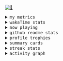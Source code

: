 [![🐙](https://hits.seeyoufarm.com/api/count/incr/badge.svg?url=https%3A%2F%2Fgithub.com%2Fktnkk%2Fhit-counter&count_bg=%23070707&title_bg=%23070707&icon=&icon_color=%23E7E7E7&title=visitors&edge_flat=true)](https://hits.seeyoufarm.com)

<details>
  <summary> <samp>my metrics</samp></summary>
  
  <br>
  
 ![🐳](https://github.com/kkhys/kkhys/blob/main/github-metrics.svg)
  
  ***
</details>

<details>
  <summary> <samp>wakaTime stats</samp></summary>
  
  <br>
  
<!--START_SECTION:waka-->
![Code Time](http://img.shields.io/badge/Code%20Time-4%2C465%20hrs%2020%20mins-blue)

**🐱 My GitHub Data** 

> 📦 5.2 MB Used in GitHub's Storage 
 > 
> 💼 Opted to Hire
 > 
> 📜 9 Public Repositories 
 > 
> 🔑 23 Private Repositories 
 > 
**I'm an Early 🐤** 

```text
🌞 Morning                8747 commits        ███████░░░░░░░░░░░░░░░░░░   27.73 % 
🌆 Daytime                7027 commits        ██████░░░░░░░░░░░░░░░░░░░   22.28 % 
🌃 Evening                13341 commits       ███████████░░░░░░░░░░░░░░   42.30 % 
🌙 Night                  2424 commits        ██░░░░░░░░░░░░░░░░░░░░░░░   07.69 % 
```
📅 **I'm Most Productive on Sunday** 

```text
Monday                   3899 commits        ███░░░░░░░░░░░░░░░░░░░░░░   12.36 % 
Tuesday                  4332 commits        ███░░░░░░░░░░░░░░░░░░░░░░   13.74 % 
Wednesday                4298 commits        ███░░░░░░░░░░░░░░░░░░░░░░   13.63 % 
Thursday                 4306 commits        ███░░░░░░░░░░░░░░░░░░░░░░   13.65 % 
Friday                   4510 commits        ████░░░░░░░░░░░░░░░░░░░░░   14.30 % 
Saturday                 4695 commits        ████░░░░░░░░░░░░░░░░░░░░░   14.89 % 
Sunday                   5499 commits        ████░░░░░░░░░░░░░░░░░░░░░   17.44 % 
```


📊 **This Week I Spent My Time On** 

```text
🕑︎ Time Zone: Asia/Tokyo

💬 Programming Languages: 
Other                    42 hrs 9 mins       █████████████████░░░░░░░░   67.33 % 
Java                     12 hrs 3 mins       █████░░░░░░░░░░░░░░░░░░░░   19.26 % 
SQL                      3 hrs 48 mins       ██░░░░░░░░░░░░░░░░░░░░░░░   06.09 % 
MDX                      2 hrs 34 mins       █░░░░░░░░░░░░░░░░░░░░░░░░   04.12 % 
HTML                     1 hr 2 mins         ░░░░░░░░░░░░░░░░░░░░░░░░░   01.67 % 

🔥 Editors: 
Chrome                   42 hrs 9 mins       █████████████████░░░░░░░░   67.33 % 
IntelliJ IDEA            17 hrs 44 mins      ███████░░░░░░░░░░░░░░░░░░   28.33 % 
WebStorm                 2 hrs 34 mins       █░░░░░░░░░░░░░░░░░░░░░░░░   04.12 % 
DataGrip                 8 mins              ░░░░░░░░░░░░░░░░░░░░░░░░░   00.22 % 

💻 Operating System: 
Mac                      62 hrs 34 mins      █████████████████████████   99.93 % 
Windows                  2 mins              ░░░░░░░░░░░░░░░░░░░░░░░░░   00.07 % 
```


 Last Updated on 2024/08/23 18:42:02 UTC
<!--END_SECTION:waka-->
  
  ***
</details>


<details>
  <summary> <samp>now playing</samp></summary>
  
  <br>
 
 [![🐟](https://spotify-github-profile.vercel.app/api/view?uid=31ryofms4dnv7mrohhepo4c4zgqu&cover_image=true&theme=default&show_offline=false&background_color=121212&bar_color=53b14f&bar_color_cover=false)](https://open.spotify.com/user/31ryofms4dnv7mrohhepo4c4zgqu)
  
  ***
</details>

<details>
  <summary> <samp>github readme stats</samp></summary>
  
  <br>
  
 <p align="left"> 
  <img alt="🐠" src="https://github-readme-stats.vercel.app/api?username=kkhys&count_private=true&show_icons=true&theme=dark&include_all_commits=true" />
  <img alt="🐟" src="https://github-readme-stats.vercel.app/api/top-langs/?username=kkhys&layout=compact&theme=dark&langs_count=10&hide=HTML,CSS,SCSS" />
</p>
  
  ***
</details>

<details>
  <summary> <samp>profile trophies</samp></summary>
  
  <br>
  
  [![🐬](https://github-profile-trophy.vercel.app/?username=kkhys&rank=SECRET,SSS,SS,S,AAA,AA,A&theme=darkhub&row=1&margin-w=10&no-bg=true)](https://github.com/ryo-ma/github-profile-trophy)
  
  ***
</details>

<details>
  <summary> <samp>summary cards</samp></summary>
  
  <br>
  
  ![🐋](https://github-profile-summary-cards.vercel.app/api/cards/profile-details?username=kkhys&theme=github_dark)
  ![🦑](https://github-profile-summary-cards.vercel.app/api/cards/repos-per-language?username=kkhys&theme=github_dark)
  ![🦭](https://github-profile-summary-cards.vercel.app/api/cards/most-commit-language?username=kkhys&theme=github_dark)
  ![🦀](https://github-profile-summary-cards.vercel.app/api/cards/stats?username=kkhys&theme=github_dark)
  ![🦈](https://github-profile-summary-cards.vercel.app/api/cards/productive-time?username=kkhys&theme=github_dark)
  
  ***
</details>

<details>
  <summary> <samp>streak stats</samp></summary>
  
  <br>
  
  [![🐠](http://github-readme-streak-stats.herokuapp.com?user=kkhys&theme=dark)](https://git.io/streak-stats)
  
  ***
</details>

<details>
  <summary> <samp>activity graph</samp></summary>
  
  <br>
  
  [![🐡](https://github-readme-activity-graph.vercel.app/graph?username=kkhys&theme=xcode)](https://github.com/ashutosh00710/github-readme-activity-graph)
  
  ***
</details>
